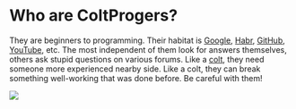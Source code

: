# Who are ColtProgers?


They are beginners to programming. Their habitat is [Google](google.com), [Habr](https://habr.com), [GitHub](https://github.com/), [YouTube](https://www.youtube.com/), etc. The most independent of them look for answers themselves, others ask stupid questions on various forums. Like a [colt](https://www.merriam-webster.com/dictionary/colt), they need someone more experienced nearby side. Like a colt, they can break something well-working that was done before. Be careful with them!

![](https://masterpiecer-images.s3.yandex.net/0b1605436d6f11ee8ba1beb332dff282:upscaled)